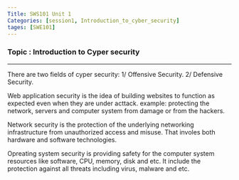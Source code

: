 ```yaml
---
Title: SWS101 Unit 1
Categories: [session1, Introduction_to_cyber_security]
tages: [SWE101]
---
```


### Topic : Introduction to Cyper security
---

There are two fields of cyper security:
1/ Offensive Security.
2/ Defensive Security.

Web application security is the idea of building websites to function as expected even when they are under acttack.
example: protecting the network, servers and computer system from damage or from the hackers.

Network security is the protection of the underlying networking infrastructure from unauthorized access and misuse. That involes both hardware and software technologies.

Opreating system security is providing safety for the computer system resources like software, CPU, memory, disk and etc. It include the protection against all threats including virus, malware and etc.